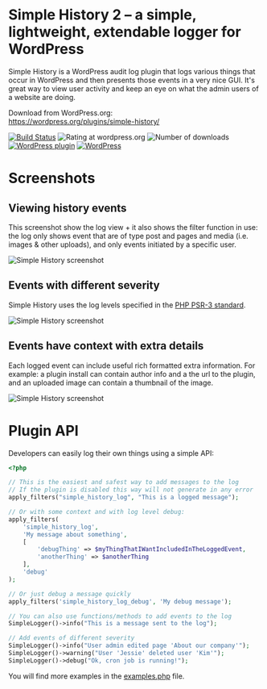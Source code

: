 # Simple History 2 – a simple, lightweight, extendable logger for WordPress

Simple History is a WordPress audit log plugin that logs various things that occur in WordPress and then presents those events in a very nice GUI. It's great way to view user activity and keep an eye on what the admin users of a website are doing.

Download from WordPress.org:  
https://wordpress.org/plugins/simple-history/

[![Build Status](https://travis-ci.org/bonny/WordPress-Simple-History.svg?branch=master)](https://travis-ci.org/bonny/WordPress-Simple-History)
![Rating at wordpress.org](https://img.shields.io/wordpress/plugin/r/simple-history.svg)
![Number of downloads](https://img.shields.io/wordpress/plugin/dt/simple-history.svg)
[![WordPress plugin](https://img.shields.io/wordpress/plugin/v/simple-history.svg)]()
[![WordPress](https://img.shields.io/wordpress/v/simple-history.svg)]()

# Screenshots

## Viewing history events

This screenshot show the log view + it also shows the filter function in use: the log only shows event that
are of type post and pages and media (i.e. images & other uploads), and only events
initiated by a specific user.

![Simple History screenshot](https://ps.w.org/simple-history/assets/screenshot-1.png?rev=1)

## Events with different severity

Simple History uses the log levels specified in the [PHP PSR-3 standard](http://www.php-fig.org/psr/psr-3/).

![Simple History screenshot](https://ps.w.org/simple-history/assets/screenshot-2.png?rev=1096689)

## Events have context with extra details

Each logged event can include useful rich formatted extra information. For example: a plugin install can contain author info and a the url to the plugin, and an uploaded image can contain a thumbnail of the image.

![Simple History screenshot](http://ps.w.org/simple-history/assets/screenshot-3.png?rev=1096689)

# Plugin API

Developers can easily log their own things using a simple API:

```php
<?php

// This is the easiest and safest way to add messages to the log
// If the plugin is disabled this way will not generate in any error
apply_filters("simple_history_log", "This is a logged message");

// Or with some context and with log level debug:
apply_filters(
	'simple_history_log',
	'My message about something',
	[
		'debugThing' => $myThingThatIWantIncludedInTheLoggedEvent,
		'anotherThing' => $anotherThing
	],
	'debug'
);

// Or just debug a message quickly
apply_filters('simple_history_log_debug', 'My debug message');

// You can also use functions/methods to add events to the log
SimpleLogger()->info("This is a message sent to the log");

// Add events of different severity
SimpleLogger()->info("User admin edited page 'About our company'");
SimpleLogger()->warning("User 'Jessie' deleted user 'Kim'");
SimpleLogger()->debug("Ok, cron job is running!");
```

You will find more examples in the [examples.php](https://github.com/bonny/WordPress-Simple-History/blob/master/examples/examples.php) file.
